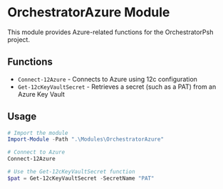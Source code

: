 # OrchestratorAzure Module

This module provides Azure-related functions for the OrchestratorPsh project.

## Functions

- `Connect-12Azure` - Connects to Azure using 12c configuration
- `Get-12cKeyVaultSecret` - Retrieves a secret (such as a PAT) from an Azure Key Vault

## Usage

```powershell
# Import the module
Import-Module -Path ".\Modules\OrchestratorAzure"

# Connect to Azure
Connect-12Azure

# Use the Get-12cKeyVaultSecret function
$pat = Get-12cKeyVaultSecret -SecretName "PAT"
```
